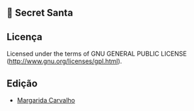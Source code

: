 🎅 Secret Santa
-------


Licença
-------

Licensed under the terms of GNU GENERAL PUBLIC LICENSE (http://www.gnu.org/licenses/gpl.html).


Edição
------

* [Margarida Carvalho](http://margaridacarvalho.org)
